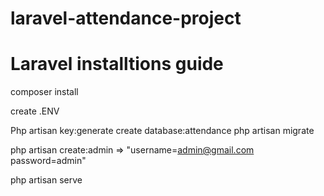 # laravel-attendance-project

# Laravel installtions guide

<p>composer install</p>
<p>create .ENV</p>
    Php artisan key:generate
create database:attendance
php artisan migrate

php artisan create:admin  => "username=admin@gmail.com password=admin"

php artisan serve
